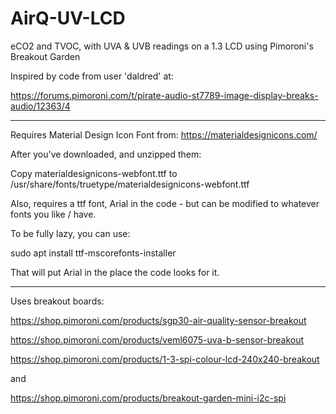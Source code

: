 # AirQ-UV-LCD
eCO2 and TVOC, with UVA &amp; UVB readings on a 1.3 LCD using Pimoroni's Breakout Garden

Inspired by code from user 'daldred' at:

https://forums.pimoroni.com/t/pirate-audio-st7789-image-display-breaks-audio/12363/4

---

Requires Material Design Icon Font from: https://materialdesignicons.com/

After you've downloaded, and unzipped them:

Copy materialdesignicons-webfont.ttf to /usr/share/fonts/truetype/materialdesignicons-webfont.ttf

Also, requires a ttf font, Arial in the code - but can be modified to whatever fonts you like / have.

To be fully lazy, you can use:

sudo apt install ttf-mscorefonts-installer

That will put Arial in the place the code looks for it.

---

Uses breakout boards:

https://shop.pimoroni.com/products/sgp30-air-quality-sensor-breakout

https://shop.pimoroni.com/products/veml6075-uva-b-sensor-breakout

https://shop.pimoroni.com/products/1-3-spi-colour-lcd-240x240-breakout

and

https://shop.pimoroni.com/products/breakout-garden-mini-i2c-spi






